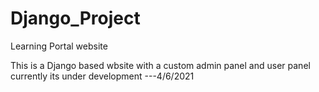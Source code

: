 # Django_Project
Learning Portal website

This is a Django based wbsite with a custom admin panel and user panel 
currently its under development ---4/6/2021
